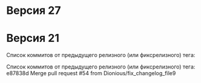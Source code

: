 # Версия 27
# Версия 21

Список коммитов от предыдущего релизного (или фиксрелизного) тега:




Список коммитов от предыдущего релизного (или фиксрелизного) тега:
e87838d Merge pull request #54 from Dionious/fix_changelog_file9
